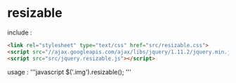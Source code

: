 resizable
=========

include :
```html
<link rel="stylesheet" type="text/css" href="src/resizable.css">
<script src="//ajax.googleapis.com/ajax/libs/jquery/1.11.2/jquery.min.js"></script>
<script src="src/jquery.resizable.js"></script>
```

usage :
'''javascript
$('.img').resizable();
'''

